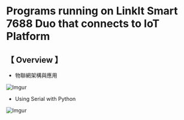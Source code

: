 # Programs running on LinkIt Smart 7688 Duo that connects to IoT Platform
     
## 【 Overview 】
                 
* 物聯網架構與應用
   
![Imgur](http://i.imgur.com/XbPXX59.png)

* Using Serial with Python

![Imgur](http://i.imgur.com/9Di8eyB.png)
